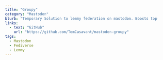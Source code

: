 ```yaml
---
title: "Groupy"
category: "Mastodon"
blurb: "Temporary Solution to lemmy federation on mastodon. Boosts top-level posts from Lemmy communities (instead of every comment)"
links:
  - text: "GitHub"
    url: "https://github.com/TomCasavant/mastodon-groupy"
tags:
  - Mastodon
  - Fediverse
  - Lemmy
---
```

